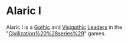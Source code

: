 # Alaric I

Alaric I is a [Gothic](Gothic) and [Visigothic](Visigothic) [Leaders](leader) in the "[Civilization%20%28series%29](Civilization)" games.